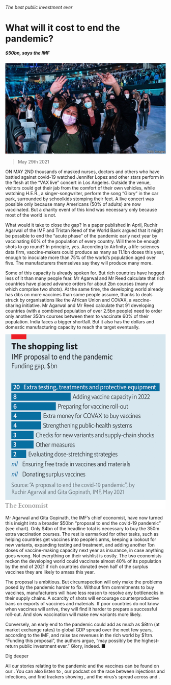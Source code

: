 ###### The best public investment ever

# What will it cost to end the pandemic? 

##### $50bn, says the IMF 

![image](images/20210529_fnp504.jpg) 

> May 29th 2021 

ON MAY 2ND thousands of masked nurses, doctors and others who have battled against covid-19 watched Jennifer Lopez and other stars perform in the flesh at the “VAX live” concert in Los Angeles. Outside the venue, visitors could get their jab from the comfort of their own vehicles, while watching H.E.R., a singer-songwriter, perform the song “Glory” in the car park, surrounded by schoolkids stomping their feet. A live concert was possible only because many Americans (50% of adults) are now vaccinated. But a charity event of this kind was necessary only because most of the world is not.

What would it take to close the gap? In a paper published in April, Ruchir Agarwal of the IMF and Tristan Reed of the World Bank argued that it might be possible to end the “acute phase” of the pandemic early next year by vaccinating 60% of the population of every country. Will there be enough shots to go round? In principle, yes. According to Airfinity, a life-sciences data firm, vaccine-makers could produce as many as 11.1bn doses this year, enough to inoculate more than 75% of the world’s population aged over five. The manufacturers themselves say they will produce many more.


Some of this capacity is already spoken for. But rich countries have hogged less of it than many people fear. Mr Agarwal and Mr Reed calculate that rich countries have placed advance orders for about 2bn courses (many of which comprise two shots). At the same time, the developing world already has dibs on more vaccines than some people assume, thanks to deals struck by organisations like the African Union and COVAX, a vaccine-sharing initiative. Mr Agarwal and Mr Reed calculate that 91 developing countries (with a combined population of over 2.5bn people) need to order only another 350m courses between them to vaccinate 60% of their population. India faces a bigger shortfall. But it also has the dollars and domestic manufacturing capacity to reach the target eventually.

![image](images/20210529_FNC401.png) 


Mr Agarwal and Gita Gopinath, the IMF’s chief economist, have now turned this insight into a broader $50bn “proposal to end the covid-19 pandemic” (see chart). Only $4bn of the headline total is necessary to buy the 350m extra vaccination courses. The rest is earmarked for other tasks, such as helping countries get vaccines into people’s arms, keeping a lookout for new variants, expanding testing and treatment, and adding another 1bn doses of vaccine-making capacity next year as insurance, in case anything goes wrong. Not everything on their wishlist is costly. The two economists reckon the developing world could vaccinate almost 40% of its population by the end of 2021 if rich countries donated even half of the surplus vaccines they are likely to amass this year.

The proposal is ambitious. But circumspection will only make the problems posed by the pandemic harder to fix. Without firm commitments to buy vaccines, manufacturers will have less reason to resolve any bottlenecks in their supply chains. A scarcity of shots will encourage counterproductive bans on exports of vaccines and materials. If poor countries do not know when vaccines will arrive, they will find it harder to prepare a successful roll-out. And slow vaccination will make new variants more likely.

Conversely, an early end to the pandemic could add as much as $8trn (at market exchange rates) to global GDP spread over the next few years, according to the IMF, and raise tax revenues in the rich world by $1trn. “Funding this proposal”, the authors argue, “may possibly be the highest-return public investment ever.” Glory, indeed. ■

Dig deeper

All our stories relating to the pandemic and the vaccines can be found on our . You can also listen to , our podcast on the race between injections and infections, and find trackers showing ,  and the virus’s spread across  and .

